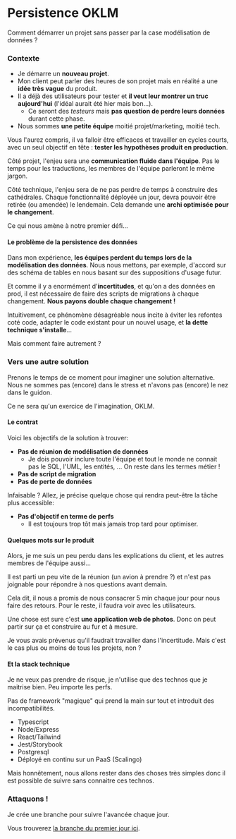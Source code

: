 # Persistence OKLM
Comment démarrer un projet sans passer par la case modélisation de données ?

### Contexte

- Je démarre un **nouveau projet**.
- Mon client peut parler des heures de son projet mais en réalité a une **idée très vague** du produit.
- Il a déjà des utilisateurs pour tester et **il veut leur montrer un truc aujourd'hui** (l'idéal aurait été hier mais bon...).
  - Ce seront des *testeurs* mais **pas question de perdre leurs données** durant cette phase.
- Nous sommes **une petite équipe** moitié projet/marketing, moitié tech.

Vous l'aurez compris, il va falloir être efficaces et travailler en cycles courts, avec un seul objectif en tête : **tester les hypothèses produit en production**.

Côté projet, l'enjeu sera une **communication fluide dans l'équipe**. Pas le temps pour les traductions, les membres de l'équipe parleront le même jargon.

Côté technique, l'enjeu sera de ne pas perdre de temps à construire des cathédrales. Chaque fonctionnalité déployée un jour, devra pouvoir être retirée (ou amendée) le lendemain. Cela demande une **archi optimisée pour le changement**.

Ce qui nous amène à notre premier défi...

#### Le problème de la persistence des données

Dans mon expérience, **les équipes perdent du temps lors de la modélisation des données**. Nous nous mettons, par exemple, d'accord sur des schéma de tables en nous basant sur des suppositions d'usage futur.

Et comme il y a enormément d'**incertitudes**, et qu'on a des données en prod, il est nécessaire de faire des scripts de migrations à chaque changement. **Nous payons double chaque changement !**

Intuitivement, ce phénomène désagréable nous incite à éviter les refontes coté code, adapter le code existant pour un nouvel usage, et **la dette technique s'installe**...

Mais comment faire autrement ?

### Vers une autre solution

Prenons le temps de ce moment pour imaginer une solution alternative. Nous ne sommes pas (encore) dans le stress et n'avons pas (encore) le nez dans le guidon.

Ce ne sera qu'un exercice de l'imagination, OKLM.

#### Le contrat

Voici les objectifs de la solution à trouver:

- **Pas de réunion de modélisation de données**
  - Je dois pouvoir inclure toute l'équipe et tout le monde ne connait pas le SQL, l'UML, les entités, ... On reste dans les termes métier !
- **Pas de script de migration**
- **Pas de perte de données**

Infaisable ? Allez, je précise quelque chose qui rendra peut-être la tâche plus accessible:

- **Pas d'objectif en terme de perfs**
   - Il est toujours trop tôt mais jamais trop tard pour optimiser.

#### Quelques mots sur le produit

Alors, je me suis un peu perdu dans les explications du client, et les autres membres de l'équipe aussi...

Il est parti un peu vite de la réunion (un avion à prendre ?) et n'est pas joignable pour répondre à nos questions avant demain.

Cela dit, il nous a promis de nous consacrer 5 min chaque jour pour nous faire des retours. Pour le reste, il faudra voir avec les utilisateurs.

Une chose est sure c'est **une application web de photos**. Donc on peut partir sur ça et construire au fur et à mesure.

Je vous avais prévenus qu'il faudrait travailler dans l'incertitude. Mais c'est le cas plus ou moins de tous les projets, non ?


#### Et la stack technique

Je ne veux pas prendre de risque, je n'utilise que des technos que je maitrise bien. Peu importe les perfs.  

Pas de framework "magique" qui prend la main sur tout et introduit des incompatibilités.

- Typescript
- Node/Express
- React/Tailwind
- Jest/Storybook
- Postgresql
- Déployé en continu sur un PaaS (Scalingo)

Mais honnêtement, nous allons rester dans des choses très simples donc il est possible de suivre sans connaitre ces technos.

### Attaquons !

Je crée une branche pour suivre l'avancée chaque jour.  

Vous trouverez [la branche du premier jour ici](https://github.com/oklmdev/persiste/tree/day1/uploadPhoto).